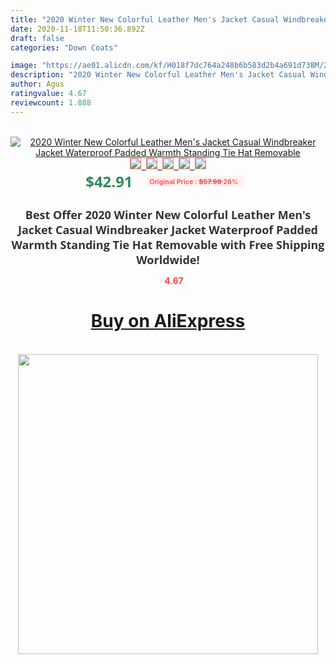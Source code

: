 ```yaml
---
title: "2020 Winter New Colorful Leather Men's Jacket Casual Windbreaker Jacket Waterproof Padded Warmth Standing Tie Hat Removable"
date: 2020-11-18T11:50:36.892Z
draft: false
categories: "Down Coats"

image: "https://ae01.alicdn.com/kf/H018f7dc764a248b6b583d2b4a691d738M/2020-Winter-New-Colorful-Leather-Men-s-Jacket-Casual-Windbreaker-Jacket-Waterproof-Padded-Warmth-Standing-Tie.jpg"
description: "2020 Winter New Colorful Leather Men's Jacket Casual Windbreaker Jacket Waterproof Padded Warmth Standing Tie Hat Removable"
author: Agus
ratingvalue: 4.67
reviewcount: 1.888
---
```

<br>
<div style="text-align: center;">
<a href="https://s.click.aliexpress.com/e/_9jXeRj" target="_blank" rel="nofollow noopener noreferrer"><img alt="2020 Winter New Colorful Leather Men's Jacket Casual Windbreaker Jacket Waterproof Padded Warmth Standing Tie Hat Removable" class="magnifier-image" src="https://ae01.alicdn.com/kf/H018f7dc764a248b6b583d2b4a691d738M/2020-Winter-New-Colorful-Leather-Men-s-Jacket-Casual-Windbreaker-Jacket-Waterproof-Padded-Warmth-Standing-Tie.jpg_640x640.jpg">
<br>
<img style="border:1px solid salmon" src="https://ae01.alicdn.com/kf/H018f7dc764a248b6b583d2b4a691d738M/2020-Winter-New-Colorful-Leather-Men-s-Jacket-Casual-Windbreaker-Jacket-Waterproof-Padded-Warmth-Standing-Tie.jpg_120x120.jpg">&nbsp;&nbsp;<img style="border:1px solid salmon" src="https://ae01.alicdn.com/kf/H00bd9b5f19f64e7c910917335e2a954fN/2020-Winter-New-Colorful-Leather-Men-s-Jacket-Casual-Windbreaker-Jacket-Waterproof-Padded-Warmth-Standing-Tie.jpg_120x120.jpg">&nbsp;&nbsp;<img style="border:1px solid salmon" src="https://ae01.alicdn.com/kf/H4dad907a9d56494499fbc0568758e9059/2020-Winter-New-Colorful-Leather-Men-s-Jacket-Casual-Windbreaker-Jacket-Waterproof-Padded-Warmth-Standing-Tie.jpg_120x120.jpg">&nbsp;&nbsp;<img style="border:1px solid salmon" src="https://ae01.alicdn.com/kf/H1d7c84e7f0ce49379809172abc4431f91/2020-Winter-New-Colorful-Leather-Men-s-Jacket-Casual-Windbreaker-Jacket-Waterproof-Padded-Warmth-Standing-Tie.jpg_120x120.jpg">&nbsp;&nbsp;<img style="border:1px solid salmon" src="https://ae01.alicdn.com/kf/H44a49922ad2a40e6a0c3e6103865620eo/2020-Winter-New-Colorful-Leather-Men-s-Jacket-Casual-Windbreaker-Jacket-Waterproof-Padded-Warmth-Standing-Tie.jpg_120x120.jpg"></a></div><br0>
<div style="text-align: center;"><span style="background-color: white; border: 0px; box-sizing: border-box; color: seagreen; display: inline-block; font-family: &quot;open sans&quot; , &quot;arial&quot; , &quot;helvetica&quot; , sans-serif , &quot;heiti&quot;; font-size: 24px; font-stretch: inherit; font-weight: 700; line-height: inherit; margin: 0px 10px 0px 0px; padding: 0px; vertical-align: middle;">$42.91 </span>
<span style="background: rgb(255 , 241 , 241); border-radius: 3px; border: 0px; box-sizing: border-box; color: #ff4747; display: inline-block; font-family: inherit; font-size: 12px; font-stretch: inherit; font-style: inherit; font-variant: inherit; font-weight: 600; line-height: inherit; margin: 0px; padding: 2px 5px; transform: scale(0.9); vertical-align: middle;">Original Price : <b style="text-decoration: line-through;">$57.98 </b> 26%&nbsp;&nbsp;</span></div>
<h1 style="color: #333333; display: inline-block; font-family: &quot;open sans&quot; , &quot;arial&quot; , &quot;helvetica&quot; , sans-serif , &quot;heiti&quot;; font-size: 18px; font-stretch: inherit; font-weight: 700; text-align: center;">Best Offer 2020 Winter New Colorful Leather Men's Jacket Casual Windbreaker Jacket Waterproof Padded Warmth Standing Tie Hat Removable with Free Shipping Worldwide!</h1>
<div style="color: #ff4747; text-align: center;">
<img src="https://4.bp.blogspot.com/-M0ZcTcb-5uY/XleCXlxnR4I/AAAAAAAAAEc/OrjgMkXV1oMQFaCRZj5HQwOCBcu3w1FegCPcBGAYYCw/s1600/star.png" style="height: 15px;">&nbsp;<b>4.67</b></div>
<div class="button_cont" align="center"><a class="buynow_a" href="https://s.click.aliexpress.com/e/_9jXeRj" target="_blank" rel="nofollow noopener noreferrer"><H1>Buy on AliExpress</H1></a></div><br>
<div class="separator" style="clear: both; text-align: center;">
<img src="https://lh3.googleusercontent.com/-pTy5HemUv9M/XlePHvY0dAI/AAAAAAAAAE4/0nX5iRUoIWY8eMW9Dpxeirr157OZliDIgCLcBGAsYHQ/s1600/badge.gif" width="480">
</div>

